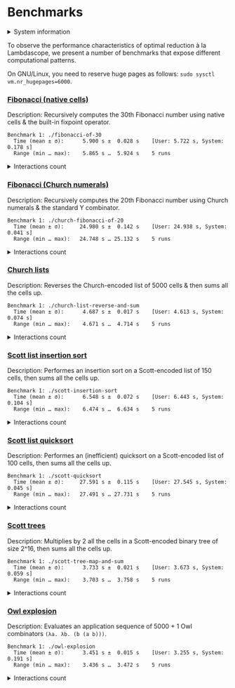 # Benchmarks

<details>
<summary>System information</summary>

```
                          ./+o+-       etiams@etiams
                  yyyyy- -yyyyyy+      OS: Ubuntu 24.04 noble
               ://+//////-yyyyyyo      Kernel: x86_64 Linux 6.8.0-60-generic
           .++ .:/++++++/-.+sss/`      Uptime: 16m
         .:++o:  /++++++++/:--:/-      Packages: 2799
        o:+o+:++.`..```.-/oo+++++/     Shell: bash 5.2.21
       .:+o:+o/.          `+sssoo+/    Resolution: 3840x2400
  .++/+:+oo+o:`             /sssooo.   DE: GNOME 46.7
 /+++//+:`oo+o               /::--:.   WM: Mutter
 \+/+o+++`o++o               ++////.   WM Theme: Adwaita
  .++.o+++oo+:`             /dddhhh.   GTK Theme: Yaru-red [GTK2/3]
       .+.o+oo:.          `oddhhhh+    Icon Theme: Yaru-red
        \+.++o+o``-````.:ohdhhhhh+     Font: Ubuntu Sans Bold 11 @wght=700
         `:o+++ `ohhhhhhhhyo++os:      Disk: 389G / 484G (85%)
           .o:`.syhhhhhhh/.oo++o`      CPU: AMD Ryzen 9 5900HX with Radeon Graphics @ 16x 4.68GHz
               /osyyyyyyo++ooo+++/     GPU: AMD/ATI Cezanne [Radeon Vega Series / Radeon Vega Mobile Series]
                   ````` +oo+++o\:     RAM: 5849MiB / 15388MiB
                          `oo++.
```

</details>

To observe the performance characteristics of optimal reduction à la Lambdascope, we present a number of benchmarks that expose different computational patterns.

On GNU/Linux, you need to reserve huge pages as follows: `sudo sysctl vm.nr_hugepages=6000`.

### [Fibonacci (native cells)](benchmarks/fibonacci-of-30.c)

Description: Recursively computes the 30th Fibonacci number using native cells & the built-in fixpoint operator.

```
Benchmark 1: ./fibonacci-of-30
  Time (mean ± σ):      5.900 s ±  0.028 s    [User: 5.722 s, System: 0.178 s]
  Range (min … max):    5.865 s …  5.924 s    5 runs
```

<details>
<summary>Interactions count</summary>

```
Annihilation interactions: 17108681
Commutation interactions: 116357006
Beta interactions: 31
Native function calls: 12948453
If-then-elses: 4870845
Fixpoints: 31
Total interactions: 151285047
```

</details>

### [Fibonacci (Church numerals)](benchmarks/church-fibonacci-of-20.c)

Description: Recursively computes the 20th Fibonacci number using Church numerals & the standard Y combinator.

```
Benchmark 1: ./church-fibonacci-of-20
  Time (mean ± σ):     24.980 s ±  0.142 s    [User: 24.938 s, System: 0.041 s]
  Range (min … max):   24.748 s … 25.132 s    5 runs
```

<details>
<summary>Interactions count</summary>

```
Annihilation interactions: 20464077
Commutation interactions: 2238539577
Beta interactions: 521833
Native function calls: 0
If-then-elses: 0
Fixpoints: 0
Total interactions: 2259525487
```

</details>

### [Church lists](benchmarks/church-list-reverse-and-sum.c)

Description: Reverses the Church-encoded list of 5000 cells & then sums all the cells up.

```
Benchmark 1: ./church-list-reverse-and-sum
  Time (mean ± σ):      4.687 s ±  0.017 s    [User: 4.613 s, System: 0.074 s]
  Range (min … max):    4.671 s …  4.714 s    5 runs
```

<details>
<summary>Interactions count</summary>

```
Annihilation interactions: 25179997
Commutation interactions: 275405052
Beta interactions: 45004
Native function calls: 10000
If-then-elses: 0
Fixpoints: 0
Total interactions: 300640053
```

</details>

### [Scott list insertion sort](benchmarks/scott-insertion-sort.c)

Description: Performes an insertion sort on a Scott-encoded list of 150 cells, then sums all the cells up.

```
Benchmark 1: ./scott-insertion-sort
  Time (mean ± σ):      6.548 s ±  0.072 s    [User: 6.443 s, System: 0.104 s]
  Range (min … max):    6.474 s …  6.634 s    5 runs
```

<details>
<summary>Interactions count</summary>

```
Annihilation interactions: 64777513
Commutation interactions: 370693967
Beta interactions: 46958
Native function calls: 22650
If-then-elses: 11175
Fixpoints: 452
Total interactions: 435552715
```

</details>

### [Scott list quicksort](benchmarks/scott-quicksort.c)

Description: Performes an (inefficient) quicksort on a Scott-encoded list of 100 cells, then sums all the cells up.

```
Benchmark 1: ./scott-quicksort
  Time (mean ± σ):     27.591 s ±  0.115 s    [User: 27.545 s, System: 0.045 s]
  Range (min … max):   27.491 s … 27.731 s    5 runs
```

<details>
<summary>Interactions count</summary>

```
Annihilation interactions: 106108120
Commutation interactions: 1076209000
Beta interactions: 61814
Native function calls: 20000
If-then-elses: 9900
Fixpoints: 406
Total interactions: 1182409240
```

</details>

### [Scott trees](benchmarks/scott-tree-map-and-sum.c)

Description: Multiplies by 2 all the cells in a Scott-encoded binary tree of size 2^16, then sums all the cells up.

```
Benchmark 1: ./scott-tree-map-and-sum
  Time (mean ± σ):      3.733 s ±  0.021 s    [User: 3.673 s, System: 0.059 s]
  Range (min … max):    3.703 s …  3.758 s    5 runs
```

<details>
<summary>Interactions count</summary>

```
Annihilation interactions: 40992285
Commutation interactions: 234842274
Beta interactions: 1048667
Native function calls: 262142
If-then-elses: 0
Fixpoints: 66
Total interactions: 277145434
```

</details>

### [Owl explosion](benchmarks/owl-explosion.c)

Description: Evaluates an application sequence of 5000 + 1 Owl combinators `(λa. λb. (b (a b)))`.

```
Benchmark 1: ./owl-explosion
  Time (mean ± σ):      3.451 s ±  0.015 s    [User: 3.255 s, System: 0.191 s]
  Range (min … max):    3.436 s …  3.472 s    5 runs
```

<details>
<summary>Interactions count</summary>

```
Annihilation interactions: 24985002
Commutation interactions: 124945006
Beta interactions: 9998
Native function calls: 0
If-then-elses: 0
Fixpoints: 0
Total interactions: 149940006
```

</details>
